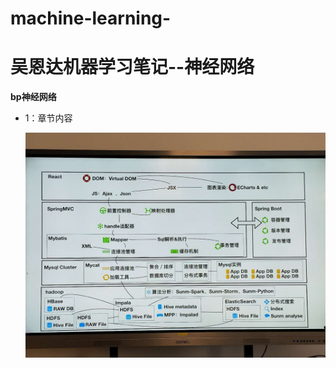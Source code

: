 # machine-learning-
# 吴恩达机器学习笔记--神经网络

  **bp神经网络**

* 1：章节内容

  ![图片测试](https://github.com/pengxl8518/machine-learning-/blob/master/%E4%B8%89%E7%9B%9F%E5%A4%A7%E6%95%B0%E6%8D%AE%E6%A1%86%E6%9E%B6.jpg)
